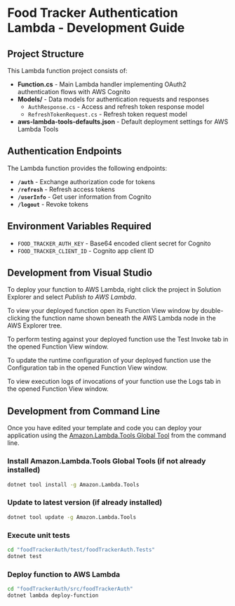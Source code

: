 # Food Tracker Authentication Lambda - Development Guide

## Project Structure

This Lambda function project consists of:
* **Function.cs** - Main Lambda handler implementing OAuth2 authentication flows with AWS Cognito
* **Models/** - Data models for authentication requests and responses
  * `AuthResponse.cs` - Access and refresh token response model
  * `RefreshTokenRequest.cs` - Refresh token request model
* **aws-lambda-tools-defaults.json** - Default deployment settings for AWS Lambda Tools

## Authentication Endpoints

The Lambda function provides the following endpoints:
- **`/auth`** - Exchange authorization code for tokens
- **`/refresh`** - Refresh access tokens
- **`/userInfo`** - Get user information from Cognito
- **`/logout`** - Revoke tokens

## Environment Variables Required

- `FOOD_TRACKER_AUTH_KEY` - Base64 encoded client secret for Cognito
- `FOOD_TRACKER_CLIENT_ID` - Cognito app client ID

## Development from Visual Studio

To deploy your function to AWS Lambda, right click the project in Solution Explorer and select *Publish to AWS Lambda*.

To view your deployed function open its Function View window by double-clicking the function name shown beneath the AWS Lambda node in the AWS Explorer tree.

To perform testing against your deployed function use the Test Invoke tab in the opened Function View window.

To update the runtime configuration of your deployed function use the Configuration tab in the opened Function View window.

To view execution logs of invocations of your function use the Logs tab in the opened Function View window.

## Development from Command Line

Once you have edited your template and code you can deploy your application using the [Amazon.Lambda.Tools Global Tool](https://github.com/aws/aws-extensions-for-dotnet-cli#aws-lambda-amazonlambdatools) from the command line.

### Install Amazon.Lambda.Tools Global Tools (if not already installed)
```bash
dotnet tool install -g Amazon.Lambda.Tools
```

### Update to latest version (if already installed)
```bash
dotnet tool update -g Amazon.Lambda.Tools
```

### Execute unit tests
```bash
cd "foodTrackerAuth/test/foodTrackerAuth.Tests"
dotnet test
```

### Deploy function to AWS Lambda
```bash
cd "foodTrackerAuth/src/foodTrackerAuth"
dotnet lambda deploy-function
```
